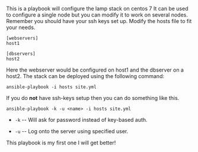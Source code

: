 This is a playbook will configure the lamp stack on centos 7
It can be used to configure a single node but you can modify it to work on
several nodes.
Remember you should have your ssh keys set up.
Modify the hosts file to fit your needs.
```
[webservers]
host1

[dbservers]
host2
```

Here the webserver would be configured on host1 and the dbserver on a
host2. The stack can be deployed using the following command:

```ansible-playbook -i hosts site.yml```

If you do __not__ have ssh-keys setup then you can do something like this.

```ansible-playbook -k -u <name> -i hosts site.yml```

- ```-k``` -- Will ask for password instead of key-based auth.

- ```-u``` -- Log onto the server using specified user.


This playbook is my first one I will get better!
